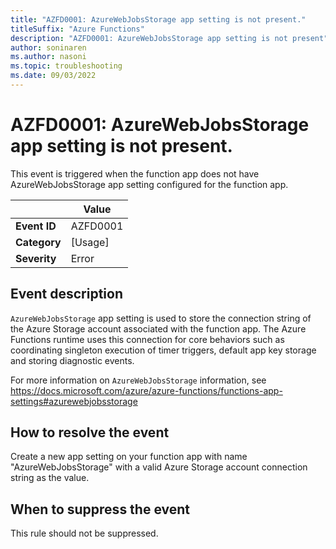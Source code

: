 ```yaml
---
title: "AZFD0001: AzureWebJobsStorage app setting is not present."
titleSuffix: "Azure Functions"
description: "AZFD0001: AzureWebJobsStorage app setting is not present"
author: soninaren
ms.author: nasoni
ms.topic: troubleshooting
ms.date: 09/03/2022
---
```


# AZFD0001: AzureWebJobsStorage app setting is not present.

This event is triggered when the function app does not have AzureWebJobsStorage app setting configured for the function app.

| | Value |
|-|-|
| **Event ID** |AZFD0001|
| **Category** |[Usage]|
| **Severity** |Error|

## Event description
`AzureWebJobsStorage` app setting is used to store the connection string of the Azure Storage account associated with the function app. The Azure Functions runtime uses this connection for core behaviors such as coordinating singleton execution of timer triggers, default app key storage and storing diagnostic events.

For more information on `AzureWebJobsStorage` information, see https://docs.microsoft.com/azure/azure-functions/functions-app-settings#azurewebjobsstorage

## How to resolve the event

Create a new app setting on your function app with name "AzureWebJobsStorage" with a valid Azure Storage account connection string as the value.

## When to suppress the event

This rule should not be suppressed.